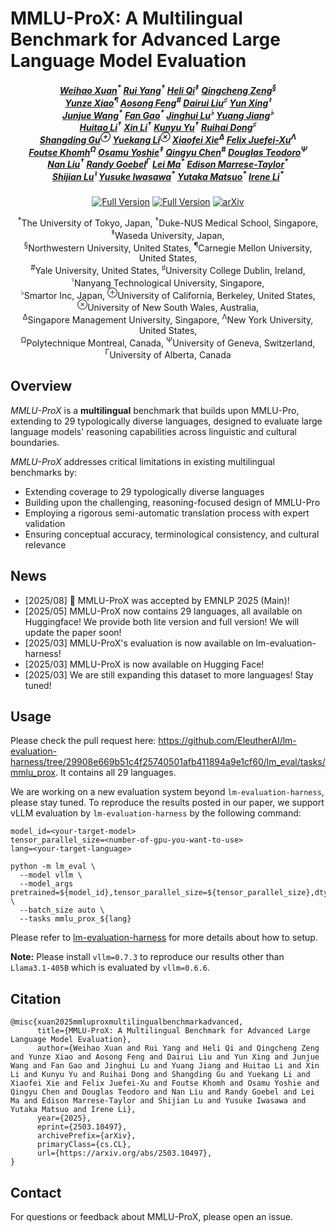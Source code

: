 # MMLU-ProX: A Multilingual Benchmark for Advanced Large Language Model Evaluation
<p align="center">
<!-- 
<a href="" target='_blank'>
    <img src="">
</a>
-->
<h5 align="center">
    <em> 
        <a href="https://scholar.google.com/citations?user=7e0W-2AAAAAJ&hl=en">Weihao Xuan</a><sup>*</sup>
        <a href="https://scholar.google.com/citations?user=aCawmg0AAAAJ&hl=zh-CN">Rui Yang</a><sup>†</sup>
        <a href="https://scholar.google.com/citations?user=CH-rTXsAAAAJ&hl=en">Heli Qi</a><sup>‡</sup>
        <a href="https://scholar.google.com/citations?user=i0K71KQAAAAJ&hl=en">Qingcheng Zeng</a><sup>§</sup>
    <br>
        <a href="https://scholar.google.com.hk/citations?user=95n7XTkAAAAJ&hl=en">Yunze Xiao</a><sup>¶</sup>
        <a href="https://scholar.google.com/citations?user=hFhhrmgAAAAJ&hl=en">Aosong Feng</a><sup>#</sup>
        <a href="https://scholar.google.com/citations?user=6bOcCh0AAAAJ&hl=zh-CN">Dairui Liu</a><sup>♯</sup>
        <a href="https://scholar.google.com/citations?user=uOAYTXoAAAAJ&hl=en">Yun Xing</a><sup>♮</sup>
    <br>
        <a href="https://scholar.google.com/citations?user=H58gKSAAAAAJ&hl=en">Junjue Wang</a><sup>*</sup>
        <a href="https://scholar.google.com/citations?user=TqvMfmoAAAAJ&hl=zh-CN">Fan Gao</a><sup>*</sup>
        <a href="https://scholar.google.com/citations?user=ZzK_UdYAAAAJ&hl=en">Jinghui Lu</a><sup>♭</sup>
        <a href="">Yuang Jiang</a><sup>♭</sup>
    <br>
        <a href="">Huitao Li</a><sup>†</sup>
        <a href="">Xin Li</a><sup>†</sup>
        <a href="https://www.researchgate.net/profile/Kunyu-Yu-2">Kunyu Yu</a><sup>†</sup>
        <a href="https://scholar.google.com/citations?user=icGRQ68AAAAJ&hl=zh-CN">Ruihai Dong</a><sup>♯</sup>
    <br>
        <a href="https://scholar.google.com.hk/citations?user=E1GCDXUAAAAJ&hl=zh-CN">Shangding Gu</a><sup>⊕</sup>
        <a href="https://scholar.google.com/citations?user=tuJEDb4AAAAJ&hl=en">Yuekang Li</a><sup>⊗</sup>
        <a href="https://scholar.google.com/citations?user=FfcZfJgAAAAJ&hl=zh-CN">Xiaofei Xie</a><sup>Δ</sup>
        <a href="https://scholar.google.com/citations?user=dgN8vtwAAAAJ&hl=zh-CN">Felix Juefei-Xu</a><sup>Λ</sup>
    <br>
        <a href="https://scholar.google.com/citations?user=YYXb3KIAAAAJ&hl=en">Foutse Khomh</a><sup>Ω</sup>
        <a href="https://scholar.google.co.jp/citations?user=YLA5LwEAAAAJ&hl=ja">Osamu Yoshie</a><sup>‡</sup>
        <a href="https://scholar.google.com/citations?user=FSLotiMAAAAJ&hl=en">Qingyu Chen</a><sup>#</sup>
        <a href="https://scholar.google.com/citations?user=bDgzTucAAAAJ&hl=en">Douglas Teodoro</a><sup>Ψ</sup>
    <br>
        <a href="https://scholar.google.com/citations?user=ceF698kAAAAJ&hl=zh-CN">Nan Liu</a><sup>†</sup>
        <a href="https://scholar.google.ca/citations?user=fTgRyn4AAAAJ&hl=en">Randy Goebel</a><sup>Γ</sup>
        <a href="https://scholar.google.com/citations?user=xsfGc58AAAAJ&hl=en">Lei Ma</a><sup>*</sup>
        <a href="https://scholar.google.com/citations?hl=es&user=uK_esCgAAAAJ">Edison Marrese-Taylor</a><sup>*</sup>
    <br>
        <a href="https://scholar.google.com/citations?user=uYmK-A0AAAAJ&hl=en">Shijian Lu</a><sup>♮</sup>
        <a href="https://scholar.google.co.jp/citations?user=nRLaJiQAAAAJ&hl=ja">Yusuke Iwasawa</a><sup>*</sup>
        <a href="https://scholar.google.co.jp/citations?user=Dy8iau4AAAAJ&hl=ja">Yutaka Matsuo</a><sup>*</sup>
        <a href="https://scholar.google.com/citations?user=JuYPjCMAAAAJ&hl=zh-CN">Irene Li</a><sup>*</sup>
    </em>
</h5>

<p align="center">
  <a href="https://huggingface.co/datasets/li-lab/MMLU-ProX"><img src="https://img.shields.io/badge/🤗-Full%20Version-yellow" alt="Full Version"></a>
  <a href="https://huggingface.co/datasets/li-lab/MMLU-ProX-Lite"><img src="https://img.shields.io/badge/🤗-Lite%20Version-yellow" alt="Full Version"></a>
  <a href="https://arxiv.org/abs/2503.10497"><img src="https://img.shields.io/badge/arXiv-Paper-b31b1b" alt="arXiv"></a>
</p>

<p align="center">
    <sup>*</sup>The University of Tokyo, Japan, <sup>†</sup>Duke-NUS Medical School, Singapore, <sup>‡</sup>Waseda University, Japan,<br>
    <sup>§</sup>Northwestern University, United States, <sup>¶</sup>Carnegie Mellon University, United States,<br>
    <sup>#</sup>Yale University, United States, <sup>♯</sup>University College Dublin, Ireland, <sup>♮</sup>Nanyang Technological University, Singapore,<br>
    <sup>♭</sup>Smartor Inc, Japan, <sup>⊕</sup>University of California, Berkeley, United States, <sup>⊗</sup>University of New South Wales, Australia,<br>
    <sup>Δ</sup>Singapore Management University, Singapore, <sup>Λ</sup>New York University, United States,<br>
    <sup>Ω</sup>Polytechnique Montreal, Canada, <sup>Ψ</sup>University of Geneva, Switzerland, <sup>Γ</sup>University of Alberta, Canada
</p>
<p align="center">

## Overview

_MMLU-ProX_ is a **multilingual** benchmark that builds upon MMLU-Pro, extending to 29 typologically diverse languages, designed to evaluate large language models' reasoning capabilities across linguistic and cultural boundaries.

_MMLU-ProX_ addresses critical limitations in existing multilingual benchmarks by:
- Extending coverage to 29 typologically diverse languages
- Building upon the challenging, reasoning-focused design of MMLU-Pro
- Employing a rigorous semi-automatic translation process with expert validation
- Ensuring conceptual accuracy, terminological consistency, and cultural relevance

## News
- [2025/08] 🎉 MMLU-ProX was accepted by EMNLP 2025 (Main)!
- [2025/05] MMLU-ProX now contains 29 languages, all available on Huggingface! We provide both lite version and full version! We will update the paper soon!
- [2025/03] MMLU-ProX's evaluation is now available on lm-evaluation-harness!
- [2025/03] MMLU-ProX is now available on Hugging Face!
- [2025/03] We are still expanding this dataset to more languages! Stay tuned!


## Usage
Please check the pull request here: https://github.com/EleutherAI/lm-evaluation-harness/tree/29908e669b51c4f25740501afb411894a9e1cf60/lm_eval/tasks/mmlu_prox. It contains all 29 languages.

We are working on a new evaluation system beyond `lm-evaluation-harness`, please stay tuned. 
To reproduce the results posted in our paper, we support vLLM evaluation by `lm-evaluation-harness` by the following command:
```
model_id=<your-target-model>
tensor_parallel_size=<number-of-gpu-you-want-to-use>
lang=<your-target-language>

python -m lm_eval \
  --model vllm \
  --model_args pretrained=${model_id},tensor_parallel_size=${tensor_parallel_size},dtype=auto,gpu_memory_utilization=0.9 \
  --batch_size auto \
  --tasks mmlu_prox_${lang}
```
Please refer to [lm-evaluation-harness](https://github.com/EleutherAI/lm-evaluation-harness) for more details about how to setup. 

**Note:** Please install `vllm=0.7.3` to reproduce our results other than `Llama3.1-405B` which is evaluated by `vllm=0.6.6`.

## Citation
```
@misc{xuan2025mmluproxmultilingualbenchmarkadvanced,
      title={MMLU-ProX: A Multilingual Benchmark for Advanced Large Language Model Evaluation}, 
      author={Weihao Xuan and Rui Yang and Heli Qi and Qingcheng Zeng and Yunze Xiao and Aosong Feng and Dairui Liu and Yun Xing and Junjue Wang and Fan Gao and Jinghui Lu and Yuang Jiang and Huitao Li and Xin Li and Kunyu Yu and Ruihai Dong and Shangding Gu and Yuekang Li and Xiaofei Xie and Felix Juefei-Xu and Foutse Khomh and Osamu Yoshie and Qingyu Chen and Douglas Teodoro and Nan Liu and Randy Goebel and Lei Ma and Edison Marrese-Taylor and Shijian Lu and Yusuke Iwasawa and Yutaka Matsuo and Irene Li},
      year={2025},
      eprint={2503.10497},
      archivePrefix={arXiv},
      primaryClass={cs.CL},
      url={https://arxiv.org/abs/2503.10497}, 
}
```

## Contact
For questions or feedback about MMLU-ProX, please open an issue.
